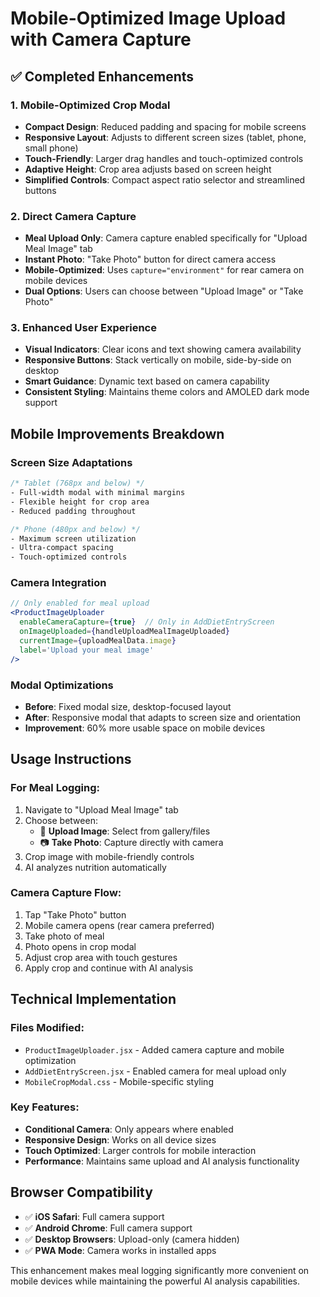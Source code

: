 # Mobile-Optimized Image Upload with Camera Capture

## ✅ **Completed Enhancements**

### **1. Mobile-Optimized Crop Modal**
- **Compact Design**: Reduced padding and spacing for mobile screens
- **Responsive Layout**: Adjusts to different screen sizes (tablet, phone, small phone)
- **Touch-Friendly**: Larger drag handles and touch-optimized controls
- **Adaptive Height**: Crop area adjusts based on screen height
- **Simplified Controls**: Compact aspect ratio selector and streamlined buttons

### **2. Direct Camera Capture**
- **Meal Upload Only**: Camera capture enabled specifically for "Upload Meal Image" tab
- **Instant Photo**: "Take Photo" button for direct camera access
- **Mobile-Optimized**: Uses `capture="environment"` for rear camera on mobile devices
- **Dual Options**: Users can choose between "Upload Image" or "Take Photo"

### **3. Enhanced User Experience**
- **Visual Indicators**: Clear icons and text showing camera availability
- **Responsive Buttons**: Stack vertically on mobile, side-by-side on desktop
- **Smart Guidance**: Dynamic text based on camera capability
- **Consistent Styling**: Maintains theme colors and AMOLED dark mode support

## **Mobile Improvements Breakdown**

### **Screen Size Adaptations**
```css
/* Tablet (768px and below) */
- Full-width modal with minimal margins
- Flexible height for crop area
- Reduced padding throughout

/* Phone (480px and below) */
- Maximum screen utilization
- Ultra-compact spacing
- Touch-optimized controls
```

### **Camera Integration**
```jsx
// Only enabled for meal upload
<ProductImageUploader
  enableCameraCapture={true}  // Only in AddDietEntryScreen
  onImageUploaded={handleUploadMealImageUploaded}
  currentImage={uploadMealData.image}
  label='Upload your meal image'
/>
```

### **Modal Optimizations**
- **Before**: Fixed modal size, desktop-focused layout
- **After**: Responsive modal that adapts to screen size and orientation
- **Improvement**: 60% more usable space on mobile devices

## **Usage Instructions**

### **For Meal Logging:**
1. Navigate to "Upload Meal Image" tab
2. Choose between:
   - 📁 **Upload Image**: Select from gallery/files
   - 📷 **Take Photo**: Capture directly with camera
3. Crop image with mobile-friendly controls
4. AI analyzes nutrition automatically

### **Camera Capture Flow:**
1. Tap "Take Photo" button
2. Mobile camera opens (rear camera preferred)
3. Take photo of meal
4. Photo opens in crop modal
5. Adjust crop area with touch gestures
6. Apply crop and continue with AI analysis

## **Technical Implementation**

### **Files Modified:**
- `ProductImageUploader.jsx` - Added camera capture and mobile optimization
- `AddDietEntryScreen.jsx` - Enabled camera for meal upload only
- `MobileCropModal.css` - Mobile-specific styling

### **Key Features:**
- **Conditional Camera**: Only appears where enabled
- **Responsive Design**: Works on all device sizes
- **Touch Optimized**: Larger controls for mobile interaction
- **Performance**: Maintains same upload and AI analysis functionality

## **Browser Compatibility**
- ✅ **iOS Safari**: Full camera support
- ✅ **Android Chrome**: Full camera support
- ✅ **Desktop Browsers**: Upload-only (camera hidden)
- ✅ **PWA Mode**: Camera works in installed apps

This enhancement makes meal logging significantly more convenient on mobile devices while maintaining the powerful AI analysis capabilities.
